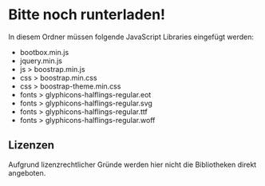 # Bitte noch runterladen!
In diesem Ordner müssen folgende JavaScript Libraries eingefügt werden:

* bootbox.min.js
* jquery.min.js
* js > boostrap.min.js
* css > boostrap.min.css
* css > boostrap-theme.min.css
* fonts > glyphicons-halflings-regular.eot
* fonts > glyphicons-halflings-regular.svg
* fonts > glyphicons-halflings-regular.ttf
* fonts > glyphicons-halflings-regular.woff

## Lizenzen
Aufgrund lizenzrechtlicher Gründe werden hier nicht die Bibliotheken direkt angeboten.